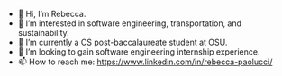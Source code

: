 - 👋 Hi, I’m Rebecca.
- 👀 I’m interested in software engineering, transportation, and sustainability.
- 🌱 I’m currently a CS post-baccalaureate student at OSU.
- 💞️ I’m looking to gain software engineering internship experience.
- 📫 How to reach me: https://www.linkedin.com/in/rebecca-paolucci/
<!---
repaolucci/repaolucci is a ✨ special ✨ repository because its `README.md` (this file) appears on your GitHub profile.
You can click the Preview link to take a look at your changes.
--->
